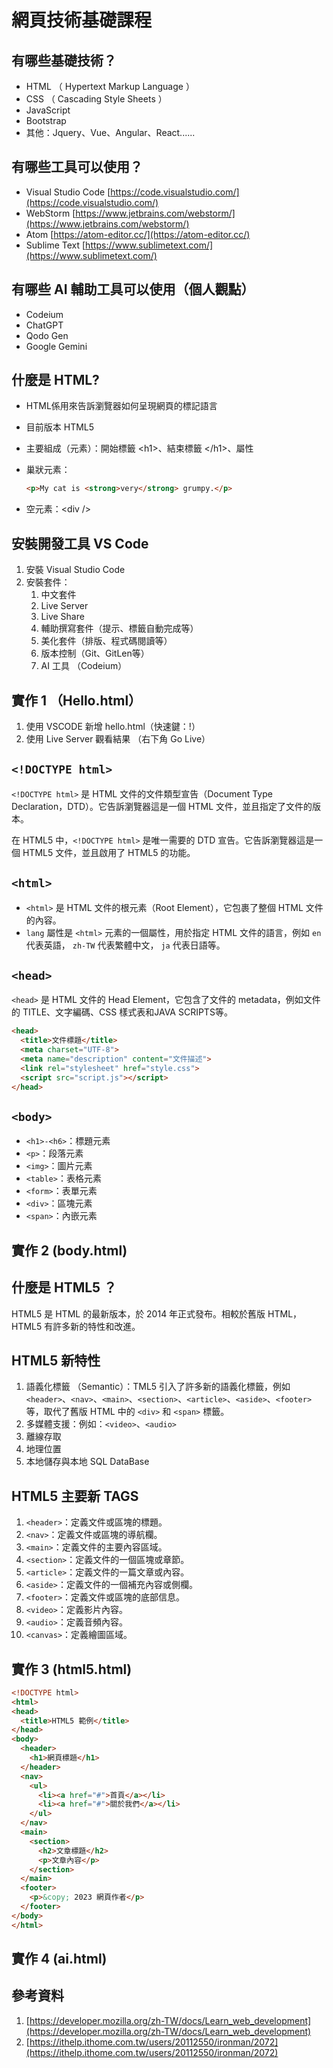 # 網頁技術基礎課程

## 有哪些基礎技術？

* HTML （ Hypertext Markup Language ）
* CSS （ Cascading Style Sheets ）
* JavaScript
* Bootstrap
* 其他：Jquery、Vue、Angular、React......

## 有哪些工具可以使用？

* Visual Studio Code [https://code.visualstudio.com/](https://code.visualstudio.com/)
* WebStorm [https://www.jetbrains.com/webstorm/](https://www.jetbrains.com/webstorm/)
* Atom [https://atom-editor.cc/](https://atom-editor.cc/)
* Sublime Text [https://www.sublimetext.com/](https://www.sublimetext.com/)

## 有哪些 AI 輔助工具可以使用（個人觀點）

* Codeium 
* ChatGPT 
* Qodo Gen
* Google Gemini

## 什麼是 HTML?

* HTML係用來告訴瀏覽器如何呈現網頁的標記語言
* 目前版本 HTML5
* 主要組成（元素）：開始標籤 &lt;h1&gt;、結束標籤 &lt;/h1&gt;、屬性
* 巢狀元素：

  ```HTML
  <p>My cat is <strong>very</strong> grumpy.</p>
  ```

* 空元素：&lt;div /&gt;

## 安裝開發工具 VS Code

1. 安裝 Visual Studio Code
2. 安裝套件：
   1. 中文套件
   2. Live Server
   3. Live Share
   4. 輔助撰寫套件（提示、標籤自動完成等）
   5. 美化套件（排版、程式碼閱讀等）
   6. 版本控制（Git、GitLen等）
   7. AI 工具 （Codeium）

## 實作 1 （Hello.html）

1. 使用 VSCODE 新增 hello.html（快速鍵：!）
2. 使用 Live Server 觀看結果 （右下角 Go Live）

## `<!DOCTYPE html>`

`<!DOCTYPE html>` 是 HTML 文件的文件類型宣告（Document Type Declaration，DTD）。它告訴瀏覽器這是一個 HTML 文件，並且指定了文件的版本。

在 HTML5 中，`<!DOCTYPE html>` 是唯一需要的 DTD 宣告。它告訴瀏覽器這是一個 HTML5 文件，並且啟用了 HTML5 的功能。

## `<html>`

* `<html>` 是 HTML 文件的根元素（Root Element），它包裹了整個 HTML 文件的內容。
* `lang` 屬性是 `<html>` 元素的一個屬性，用於指定 HTML 文件的語言，例如 `en` 代表英語， `zh-TW` 代表繁體中文， `ja` 代表日語等。

## `<head>`

`<head>` 是 HTML 文件的 Head Element，它包含了文件的 metadata，例如文件的 TITLE、文字編碼、CSS 樣式表和JAVA SCRIPTS等。

```HTML
<head>
  <title>文件標題</title>
  <meta charset="UTF-8">
  <meta name="description" content="文件描述">
  <link rel="stylesheet" href="style.css">
  <script src="script.js"></script>
</head>
```

## `<body>`

* `<h1>-<h6>`：標題元素
* `<p>`：段落元素
* `<img>`：圖片元素
* `<table>`：表格元素
* `<form>`：表單元素
* `<div>`：區塊元素
* `<span>`：內嵌元素

## 實作 2 (body.html)

## 什麼是 HTML5 ？

HTML5 是 HTML 的最新版本，於 2014 年正式發布。相較於舊版 HTML，HTML5 有許多新的特性和改進。

## HTML5 新特性

1. 語義化標籤 （Semantic）：TML5 引入了許多新的語義化標籤，例如 `<header>`、`<nav>`、`<main>`、`<section>`、`<article>`、`<aside>`、`<footer>` 等，取代了舊版 HTML 中的 `<div>` 和 `<span>` 標籤。
2. 多媒體支援：例如：`<video>`、`<audio>`
3. 離線存取
4. 地理位置
5. 本地儲存與本地 SQL DataBase

## HTML5 主要新 TAGS

1. `<header>`：定義文件或區塊的標題。
2. `<nav>`：定義文件或區塊的導航欄。
3. `<main>`：定義文件的主要內容區域。
4. `<section>`：定義文件的一個區塊或章節。
5. `<article>`：定義文件的一篇文章或內容。
6. `<aside>`：定義文件的一個補充內容或側欄。
7. `<footer>`：定義文件或區塊的底部信息。
8. `<video>`：定義影片內容。
9. `<audio>`：定義音頻內容。
10. `<canvas>`：定義繪圖區域。



## 實作 3 (html5.html)

``` HTML
<!DOCTYPE html>
<html>
<head>
  <title>HTML5 範例</title>
</head>
<body>
  <header>
    <h1>網頁標題</h1>
  </header>
  <nav>
    <ul>
      <li><a href="#">首頁</a></li>
      <li><a href="#">關於我們</a></li>
    </ul>
  </nav>
  <main>
    <section>
      <h2>文章標題</h2>
      <p>文章內容</p>
    </section>
  </main>
  <footer>
    <p>&copy; 2023 網頁作者</p>
  </footer>
</body>
</html>
```

## 實作 4 (ai.html)

## 參考資料

1. [https://developer.mozilla.org/zh-TW/docs/Learn_web_development](https://developer.mozilla.org/zh-TW/docs/Learn_web_development)
2. [https://ithelp.ithome.com.tw/users/20112550/ironman/2072](https://ithelp.ithome.com.tw/users/20112550/ironman/2072)
